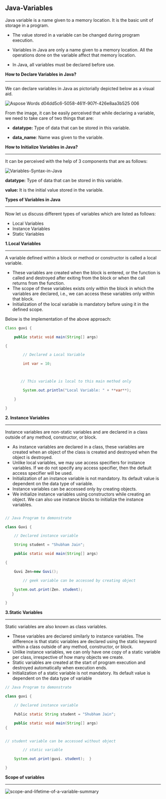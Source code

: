 **Java-Variables**
---

Java variable is a name given to a memory location. It is the basic unit of storage in a program.

- The value stored in a variable can be changed during program execution.

- Variables in Java are only a name given to a memory location. All the operations done on the variable affect that memory location.

- In Java, all variables must be declared before use.

**How to Declare Variables in Java?**

---

We can declare variables in Java as pictorially depicted below as a visual aid.

![Aspose Words d04dd5c6-5058-461f-907f-426e8aa3b525 006](https://github.com/rhushikesh2000/Java_tutorial/assets/124034778/b8faa581-504a-4b58-97b8-4bd568e91f16)


From the image, it can be easily perceived that while declaring a variable, we need to take care of two things that are:

- **datatype:** Type of data that can be stored in this variable. 

- **data\_name**: Name was given to the variable.


**How to Initialize Variables in Java?**

---

It can be perceived with the help of 3 components that are as follows:

![Variables-Syntax-in-Java](https://github.com/rhushikesh2000/Java_tutorial/assets/124034778/61408b89-dcb4-4259-820d-6a38d260331b)

**datatype:** Type of data that can be stored in this variable.

**value:** It is the initial value stored in the variable.



**Types of Variables in Java**

---

Now let us discuss different types of variables which are listed as follows: 

- Local Variables
- Instance Variables
- Static Variables


**1.Local Variables** 

---

A variable defined within a block or method or constructor is called a local variable. 

- These variables are created when the block is entered, or the function is called and destroyed after exiting from the block or when the call returns from the function.
- The scope of these variables exists only within the block in which the variables are declared, i.e., we can access these variables only within that block.
- Initialization of the local variable is mandatory before using it in the defined scope.

Below is the implementation of the above approach:
~~~java
Class guvi {

    public static void main(String[] args)

{

        // Declared a Local Variable

        int var = 10;



       // This variable is local to this main method only

        System.out.println("Local Variable: " + **var**);

    }

}
~~~
**2. Instance Variables**

---

Instance variables are non-static variables and are declared in a class outside of any method, constructor, or block. 

- As instance variables are declared in a class, these variables are created when an object of the class is created and destroyed when the object is destroyed.
- Unlike local variables, we may use access specifiers for instance variables. If we do not specify any access specifier, then the default access specifier will be used.
- Initialization of an instance variable is not mandatory. Its default value is dependent on the data type of variable. 
- Instance variables can be accessed only by creating objects.
- We initialize instance variables using constructors while creating an object. We can also use instance blocks to initialize the instance variables.

~~~java

// Java Program to demonstrate

class Guvi {

	// Declared instance variable

	String student = "Shubham Jain";

	public static void main(String[] args)

{

    Guvi Zen=new Guvi();

		// geek variable can be accessed by creating object

	System.out.print(Zen. student); 
   }

}
~~~
**3.Static Variables**

---

Static variables are also known as class variables. 

- These variables are declared similarly to instance variables. The difference is that static variables are declared using the static keyword within a class outside of any method, constructor, or block.
- Unlike instance variables, we can only have one copy of a static variable per class, irrespective of how many objects we create.
- Static variables are created at the start of program execution and destroyed automatically when execution ends.
- Initialization of a static variable is not mandatory. Its default value is dependent on the data type of variable
~~~java
// Java Program to demonstrate

class guvi {

	// Declared instance variable

	Public static String student = "Shubham Jain";

	public static void main(String[] args)
{


// student variable can be accessed without object

        // static variable

	System.out.print(guvi. student);  }

}
~~~


 **Scope of variables** 

 ---
 
 
 ![scope-and-lifetime-of-a-variable-summary](https://github.com/rhushikesh2000/Java_tutorial/assets/124034778/6062056d-fc19-4670-8c06-d20afa21b79f)
